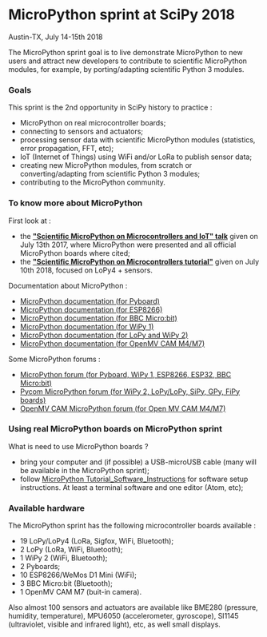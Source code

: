 # MicroPython sprint at SciPy 2018
Austin-TX, July 14-15th 2018

The MicroPython sprint goal is to live demonstrate MicroPython to new users and attract new developers to contribute to scientific MicroPython modules, for example, by porting/adapting scientific Python 3 modules.  

### Goals

This sprint is the 2nd opportunity in SciPy history to practice :
- MicroPython on real microcontroller boards;
- connecting to sensors and actuators;
- processing sensor data with scientific MicroPython modules (statistics, error propagation, FFT, etc);
- IoT (Internet of Things) using WiFi and/or LoRa to publish sensor data;
- creating new MicroPython modules, from scratch or converting/adapting from scientific Python 3 modules;
- contributing to the MicroPython community.

### To know more about MicroPython

First look at :
- the [**"Scientific MicroPython on Microcontrollers and IoT" talk**](http://www.robertocolistete.net/MicroPythonSciPy2017/#/) given on July 13th 2017, where MicroPython were presented and all official MicroPython boards where cited;
- the [**"Scientific MicroPython on Microcontrollers tutorial"**](https://github.com/rcolistete/MicroPython_Tutorial_SciPy_2018) given on July 10th 2018, focused on LoPy4 + sensors. 

Documentation about MicroPython :
* [MicroPython documentation (for Pyboard)](http://docs.micropython.org/en/latest/pyboard/)
* [MicroPython documentation (for ESP8266)](http://docs.micropython.org/en/latest/esp8266/)
* [MicroPython documentation (for BBC Micro:bit)](https://microbit-micropython.readthedocs.io/en/latest/)
* [MicroPython documentation (for WiPy 1)](http://docs.micropython.org/en/latest/wipy/index.html)
* [MicroPython documentation (for LoPy and WiPy 2)](https://docs.pycom.io/)
* [MicroPython documentation (for OpenMV CAM M4/M7)](http://docs.openmv.io/)

Some MicroPython forums :
* [MicroPython forum (for Pyboard, WiPy 1, ESP8266, ESP32, BBC Micro:bit)](https://forum.micropython.org/)
* [Pycom MicroPython forum (for WiPy 2, LoPy/LoPy, SiPy, GPy, FiPy boards)](https://forum.pycom.io/)
* [OpenMV CAM MicroPython forum (for Open MV CAM M4/M7)](http://forums.openmv.io/)

### Using real MicroPython boards on MicroPython sprint

What is need to use MicroPython boards ?
- bring your computer and (if possible) a USB-microUSB cable (many will be available in the MicroPython sprint);
- follow [MicroPython Tutorial_Software_Instructions](https://github.com/rcolistete/MicroPython_Tutorial_SciPy_2018/blob/master/1_Tutorial_Software_Instructions/Tutorial_setup_instructions.ipynb) for software setup instructions. At least a terminal software and one editor (Atom, etc); 

### Available hardware

The MicroPython sprint has the following microcontroller boards available :
* 19 LoPy/LoPy4 (LoRa, Sigfox, WiFi, Bluetooth);
* 2 LoPy (LoRa, WiFi, Bluetooth);
* 1 WiPy 2 (WiFi, Bluetooth);
* 2 Pyboards;
* 10 ESP8266/WeMos D1 Mini (WiFi);
* 3 BBC Micro:bit (Bluetooth);
* 1 OpenMV CAM M7 (buit-in camera).

Also almost 100 sensors and actuators are available like BME280 (pressure, humidity, temperature), MPU6050 (accelerometer, gyroscope), SI1145 (ultraviolet, visible and infrared light), etc, as well small displays.
